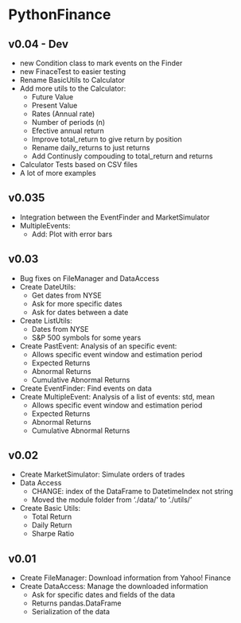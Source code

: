 PythonFinance
=============

v0.04 - Dev
-----------
- new Condition class to mark events on the Finder
- new FinaceTest to easier testing
- Rename BasicUtils to Calculator
- Add more utils to the Calculator:
	- Future Value
	- Present Value
	- Rates (Annual rate)
	- Number of periods (n)
	- Efective annual return
	- Improve total_return to give return by position
	- Rename daily_returns to just returns
	- Add Continusly compouding to total_return and returns
- Calculator Tests based on CSV files
- A lot of more examples

v0.035
------
- Integration between the EventFinder and MarketSimulator
- MultipleEvents:
	- Add: Plot with error bars

v0.03
-----
- Bug fixes on FileManager and DataAccess
- Create DateUtils:
	- Get dates from NYSE
	- Ask for more specific dates
	- Ask for dates between a date
- Create ListUtils:
	- Dates from NYSE
	- S&P 500 symbols for some years
- Create PastEvent: Analysis of an specific event:
	- Allows specific event window and estimation period
	- Expected Returns
	- Abnormal Returns
	- Cumulative Abnormal Returns
- Create EventFinder: Find events on data
- Create MultipleEvent: Analysis of a list of events: std, mean
	- Allows specific event window and estimation period
	- Expected Returns
	- Abnormal Returns
	- Cumulative Abnormal Returns

v0.02
-----
- Create MarketSimulator: Simulate orders of trades
- Data Access
	- CHANGE: index of the DataFrame to DatetimeIndex not string
	- Moved the module folder from ‘./data/’ to ‘./utils/’
- Create Basic Utils:
	- Total Return
	- Daily Return
	- Sharpe Ratio

v0.01
-----
- Create FileManager: Download information from Yahoo! Finance
- Create DataAccess: Manage the downloaded information
	- Ask for specific dates and fields of the data
	- Returns pandas.DataFrame
	- Serialization of the data